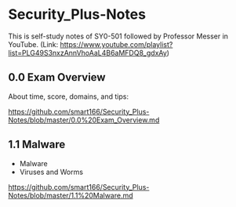 # Security_Plus-Notes
This is self-study notes of SY0-501 followed by Professor Messer in YouTube.
(Link: https://www.youtube.com/playlist?list=PLG49S3nxzAnnVhoAaL4B6aMFDQ8_gdxAy)

## 0.0 Exam Overview
About time, score, domains, and tips:

https://github.com/smart166/Security_Plus-Notes/blob/master/0.0%20Exam_Overview.md

## 1.1 Malware
- Malware
- Viruses and Worms

https://github.com/smart166/Security_Plus-Notes/blob/master/1.1%20Malware.md
